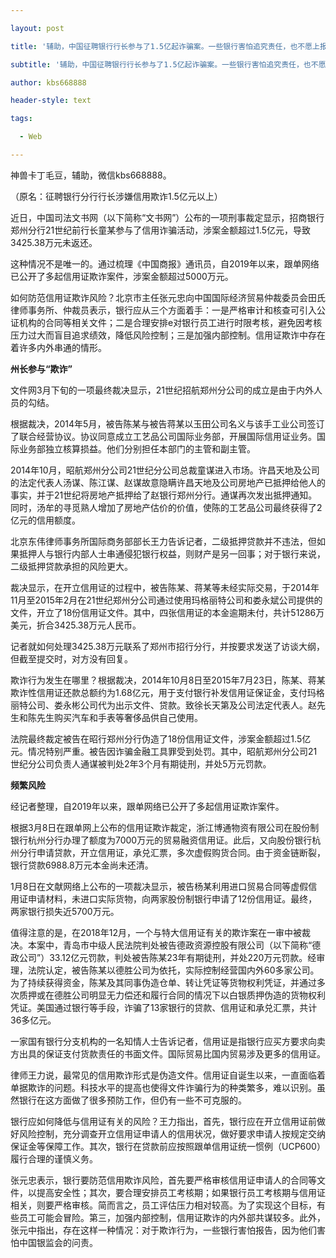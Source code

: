 ---
layout: post
title: '辅助，中国征聘银行行长参与了1.5亿起诈骗案。一些银行害怕追究责任，也不愿上报案件。'
subtitle: '辅助，中国征聘银行行长参与了1.5亿起诈骗案。一些银行害怕追究责任，也不愿上报案件。'
author: kbs668888
header-style: text
tags:
  - Web
---
神兽卡丁毛豆，辅助，微信kbs668888。

（原名：征聘银行分行行长涉嫌信用欺诈1.5亿元以上）

近日，中国司法文书网（以下简称“文书网”）公布的一项刑事裁定显示，招商银行郑州分行21世纪前行长童某参与了信用诈骗活动，涉案金额超过1.5亿元，导致3425.38万元未返还。

这种情况不是唯一的。通过梳理《中国商报》通讯员，自2019年以来，跟单网络已公开了多起信用证欺诈案件，涉案金额超过5000万元。

如何防范信用证欺诈风险？北京市主任张元忠向中国国际经济贸易仲裁委员会田氏律师事务所、仲裁员表示，银行应从三个方面着手：一是严格审计和核查可引入公证机构的合同等相关文件；二是合理安排e对银行员工进行时限考核，避免因考核压力过大而盲目追求绩效，降低风险控制；三是加强内部控制。信用证欺诈中存在着许多内外串通的情形。

 **州长参与“欺诈”**

文件网3月下旬的一项最终裁决显示，21世纪招航郑州分公司的成立是由于内外人员的勾结。

根据裁决，2014年5月，被告陈某与被告蒋某以玉田公司名义与该手工业公司签订了联合经营协议。协议同意成立工艺品公司国际业务部，开展国际信用证业务。国际业务部独立核算损益。他们分别担任本部门的主管和副主管。

2014年10月，昭航郑州分公司21世纪分公司总裁童谋进入市场。许昌天地及公司的法定代表人汤谋、陈江谋、赵谋故意隐瞒许昌天地及公司房地产已抵押给他人的事实，并于21世纪将房地产抵押给了赵银行郑州分行。通谋再次发出抵押通知。同时，汤牟的寻觅熟人增加了房地产估价的价值，使陈的工艺品公司最终获得了2亿元的信用额度。

北京东伟律师事务所国际商务部部长王力告诉记者，二级抵押贷款并不违法，但如果抵押人与银行内部人士串通侵犯银行权益，则财产是另一回事；对于银行来说，二级抵押贷款承担的风险更大。

裁决显示，在开立信用证的过程中，被告陈某、蒋某等未经实际交易，于2014年11月至2015年2月在21世纪郑州分公司通过使用玛格丽特公司和娄永斌公司提供的文件，开立了18份信用证文件。其中，四张信用证的本金逾期未付，共计51286万美元，折合3425.38万元人民币。

记者就如何处理3425.38万元联系了郑州市招行分行，并按要求发送了访谈大纲，但截至提交时，对方没有回复。

欺诈行为发生在哪里？根据裁决，2014年10月8日至2015年7月23日，陈某、蒋某欺诈性信用证还款总额约为1.68亿元，用于支付银行补发信用证保证金，支付玛格丽特公司、娄永彬公司代为出示文件、贷款。致徐长天第及公司法定代表人。赵先生和陈先生购买汽车和手表等奢侈品供自己使用。

法院最终裁定被告在昭行郑州分行伪造了18份信用证文件，涉案金额超过1.5亿元。情况特别严重。被告因诈骗金融工具罪受到处罚。其中，昭航郑州分公司21世纪分公司负责人通谋被判处2年3个月有期徒刑，并处5万元罚款。

 **频繁风险**

经记者整理，自2019年以来，跟单网络已公开了多起信用证欺诈案件。

根据3月8日在跟单网上公布的信用证欺诈裁定，浙江博通物资有限公司在股份制银行杭州分行办理了额度为7000万元的贸易融资信用证。此后，又向股份银行杭州分行申请贷款，开立信用证，承兑汇票，多次虚假购货合同。由于资金链断裂，银行贷款6988.8万元本金尚未还清。

1月8日在文献网络上公布的一项裁决显示，被告杨某利用进口贸易合同等虚假信用证申请材料，未进口实际货物，向两家股份制银行申请了12份信用证。最终，两家银行损失近5700万元。

值得注意的是，在2018年12月，一个与特大信用证有关的欺诈案在一审中被裁决。本案中，青岛市中级人民法院判处被告德政资源控股有限公司（以下简称“德政公司”）33.12亿元罚款，判处被告陈某23年有期徒刑，并处220万元罚款。经审理，法院认定，被告陈某以德胜公司为依托，实际控制经营国内外60多家公司。为了持续获得资金，陈某及其同事伪造仓单、转让凭证等货物权利凭证，并通过多次质押或在德胜公司明显无力偿还和履行合同的情况下以白银质押伪造的货物权利凭证。美国通过银行等手段，诈骗了13家银行的贷款、信用证和承兑汇票，共计36多亿元。

一家国有银行分支机构的一名知情人士告诉记者，信用证是指银行应买方要求向卖方出具的保证支付货款责任的书面文件。国际贸易比国内贸易涉及更多的信用证。

律师王力说，最常见的信用欺诈形式是伪造文件。信用证自诞生以来，一直面临着单据欺诈的问题。科技水平的提高也使得文件诈骗行为的种类繁多，难以识别。虽然银行在这方面做了很多预防工作，但仍有一些不可克服的。

银行应如何降低与信用证有关的风险？王力指出，首先，银行应在开立信用证前做好风险控制，充分调查开立信用证申请人的信用状况，做好要求申请人按规定交纳保证金等保障工作。其次，银行在贷款前应按照跟单信用证统一惯例（UCP600）履行合理的谨慎义务。

张元忠表示，银行要防范信用欺诈风险，首先要严格审核信用证申请人的合同等文件，以提高安全性；其次，要合理安排员工考核期；如果银行员工考核期与信用证相关，则要严格审核。简而言之，员工评估压力相对较高。为了实现这个目标，有些员工可能会冒险。第三，加强内部控制，信用证欺诈的内外部共谋较多。此外，张元中指出，存在这样一种情况：对于欺诈行为，一些银行害怕报告，因为他们害怕中国银监会的问责。

